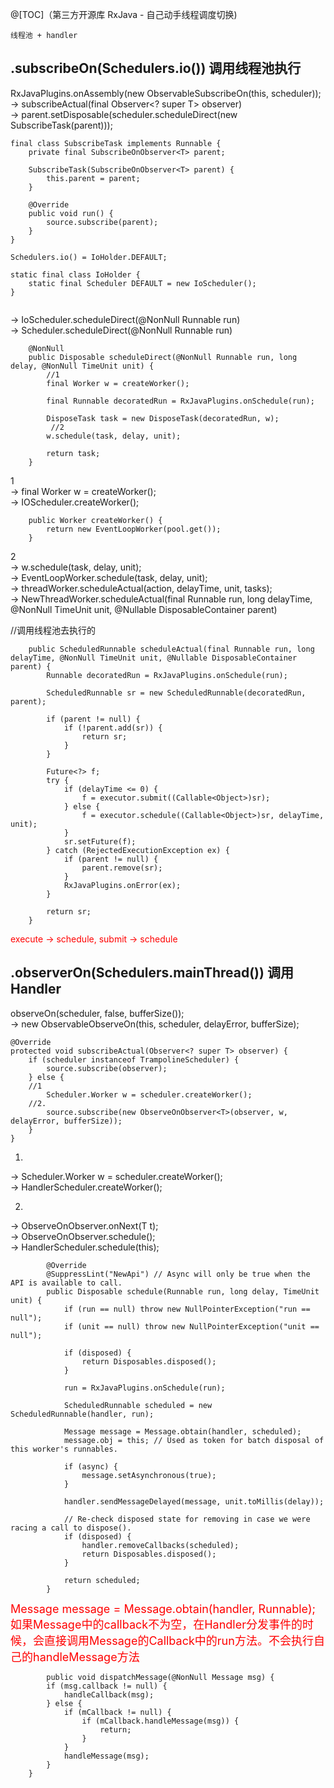@[TOC]（第三方开源库 RxJava - 自己动手线程调度切换)


`线程池 + handler`

## .subscribeOn(Schedulers.io())  调用线程池执行

RxJavaPlugins.onAssembly(new ObservableSubscribeOn<T>(this, scheduler));   
-> subscribeActual(final Observer<? super T> observer)  
-> parent.setDisposable(scheduler.scheduleDirect(new SubscribeTask(parent)));  

```
final class SubscribeTask implements Runnable {
    private final SubscribeOnObserver<T> parent;

    SubscribeTask(SubscribeOnObserver<T> parent) {
        this.parent = parent;
    }

    @Override
    public void run() {
        source.subscribe(parent);
    }
}

Schedulers.io() = IoHolder.DEFAULT;

static final class IoHolder {
    static final Scheduler DEFAULT = new IoScheduler();
}
	
```

-> IoScheduler.scheduleDirect(@NonNull Runnable run)   
-> Scheduler.scheduleDirect(@NonNull Runnable run)  

```
    @NonNull
    public Disposable scheduleDirect(@NonNull Runnable run, long delay, @NonNull TimeUnit unit) {
    	//1
        final Worker w = createWorker();

        final Runnable decoratedRun = RxJavaPlugins.onSchedule(run);

        DisposeTask task = new DisposeTask(decoratedRun, w);
		 //2
        w.schedule(task, delay, unit);

        return task;
    }
```  
1  
-> final Worker w = createWorker();  
-> IOScheduler.createWorker();   

```
    public Worker createWorker() {
        return new EventLoopWorker(pool.get());
    }
```

2  
-> w.schedule(task, delay, unit);  
-> EventLoopWorker.schedule(task, delay, unit);   
-> threadWorker.scheduleActual(action, delayTime, unit, tasks);  
-> NewThreadWorker.scheduleActual(final Runnable run, long delayTime, @NonNull TimeUnit unit, @Nullable DisposableContainer parent)  

//调用线程池去执行的

```
    public ScheduledRunnable scheduleActual(final Runnable run, long delayTime, @NonNull TimeUnit unit, @Nullable DisposableContainer parent) {
        Runnable decoratedRun = RxJavaPlugins.onSchedule(run);

        ScheduledRunnable sr = new ScheduledRunnable(decoratedRun, parent);

        if (parent != null) {
            if (!parent.add(sr)) {
                return sr;
            }
        }

        Future<?> f;
        try {
            if (delayTime <= 0) {
                f = executor.submit((Callable<Object>)sr);
            } else {
                f = executor.schedule((Callable<Object>)sr, delayTime, unit);
            }
            sr.setFuture(f);
        } catch (RejectedExecutionException ex) {
            if (parent != null) {
                parent.remove(sr);
            }
            RxJavaPlugins.onError(ex);
        }

        return sr;
    }
``` 

<font color=red>execute -> schedule, submit -> schedule</font>

##  .observerOn(Schedulers.mainThread())  调用Handler

observeOn(scheduler, false, bufferSize());  
-> new ObservableObserveOn<T>(this, scheduler, delayError, bufferSize);  

```
@Override
protected void subscribeActual(Observer<? super T> observer) {
    if (scheduler instanceof TrampolineScheduler) {
        source.subscribe(observer);
    } else {
    //1
        Scheduler.Worker w = scheduler.createWorker();
	//2.
        source.subscribe(new ObserveOnObserver<T>(observer, w, delayError, bufferSize));
    }
}
```
1.    
-> Scheduler.Worker w = scheduler.createWorker();  
-> HandlerScheduler.createWorker();

2.    
-> ObserveOnObserver.onNext(T t);  
-> ObserveOnObserver.schedule();  
-> HandlerScheduler.schedule(this);

```
        @Override
        @SuppressLint("NewApi") // Async will only be true when the API is available to call.
        public Disposable schedule(Runnable run, long delay, TimeUnit unit) {
            if (run == null) throw new NullPointerException("run == null");
            if (unit == null) throw new NullPointerException("unit == null");

            if (disposed) {
                return Disposables.disposed();
            }

            run = RxJavaPlugins.onSchedule(run);

            ScheduledRunnable scheduled = new ScheduledRunnable(handler, run);

            Message message = Message.obtain(handler, scheduled);
            message.obj = this; // Used as token for batch disposal of this worker's runnables.

            if (async) {
                message.setAsynchronous(true);
            }

            handler.sendMessageDelayed(message, unit.toMillis(delay));

            // Re-check disposed state for removing in case we were racing a call to dispose().
            if (disposed) {
                handler.removeCallbacks(scheduled);
                return Disposables.disposed();
            }

            return scheduled;
        }
```

<font color=red size = 4>
Message message = Message.obtain(handler, Runnable);  
如果Message中的callback不为空，在Handler分发事件的时候，会直接调用Message的Callback中的run方法。不会执行自己的handleMessage方法  
</font>


```
	    public void dispatchMessage(@NonNull Message msg) {
        if (msg.callback != null) {
            handleCallback(msg);
        } else {
            if (mCallback != null) {
                if (mCallback.handleMessage(msg)) {
                    return;
                }
            }
            handleMessage(msg);
        }
    }
```









 






































































 


      
     
 

